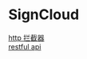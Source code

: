 # SignCloud 

[http 拦截器](https://github.com/Dark-Existed/SignCloud/blob/main/app/src/main/java/com/de/signcloud/utils/apiInterceptor.kt)  
[restful api](https://github.com/Dark-Existed/SignCloud/blob/main/app/src/main/java/com/de/signcloud/api/SignInSignUpService.kt)